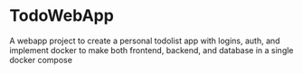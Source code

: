 # TodoWebApp
A webapp project to create a personal todolist app with logins, auth, and implement docker to make both frontend, backend, and database in a single docker compose
